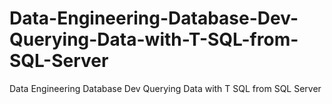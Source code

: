 # Data-Engineering-Database-Dev-Querying-Data-with-T-SQL-from-SQL-Server
Data Engineering Database Dev Querying Data with T SQL from SQL Server
